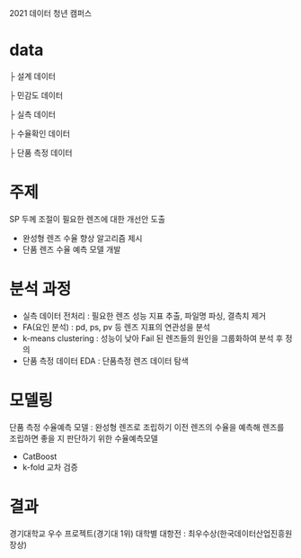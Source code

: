 2021 데이터 청년 캠퍼스

# data
├ 설계 데이터

├ 민감도 데이터

├ 실측 데이터

├ 수율확인 데이터

├ 단품 측정 데이터

# 주제
SP 두께 조절이 필요한 렌즈에 대한 개선안 도출
* 완성형 렌즈 수율 향상 알고리즘 제시
* 단품 렌즈 수율 예측 모델 개발 

# 분석 과정
* 실측 데이터 전처리 : 필요한 렌즈 성능 지표 추출, 파일명 파싱, 결측치 제거
* FA(요인 분석) : pd, ps, pv 등 렌즈 지표의 연관성을 분석
* k-means clustering : 성능이 낮아 Fail 된 렌즈들의 원인을 그룹화하여 분석 후 정의
* 단품 측정 데이터 EDA : 단품측정 렌즈 데이터 탐색

# 모델링
단품 측정 수율예측 모델 : 완성형 렌즈로 조립하기 이전 렌즈의 수율을 예측해 렌즈를 조립하면 좋을 지 판단하기 위한 수율예측모델
* CatBoost
* k-fold 교차 검증 

# 결과
경기대학교 우수 프로젝트(경기대 1위)
대학별 대항전 : 최우수상(한국데이터산업진흥원장상)
